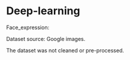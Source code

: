 # Deep-learning
Face_expression:

Dataset source: Google images.

The dataset was not cleaned or pre-processed.
